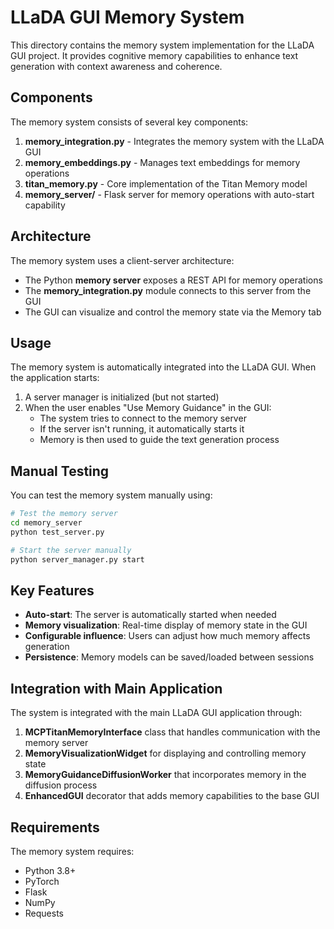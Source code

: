 # LLaDA GUI Memory System

This directory contains the memory system implementation for the LLaDA GUI project. It provides cognitive memory capabilities to enhance text generation with context awareness and coherence.

## Components

The memory system consists of several key components:

1. **memory_integration.py** - Integrates the memory system with the LLaDA GUI
2. **memory_embeddings.py** - Manages text embeddings for memory operations
3. **titan_memory.py** - Core implementation of the Titan Memory model
4. **memory_server/** - Flask server for memory operations with auto-start capability

## Architecture

The memory system uses a client-server architecture:

- The Python **memory server** exposes a REST API for memory operations
- The **memory_integration.py** module connects to this server from the GUI
- The GUI can visualize and control the memory state via the Memory tab

## Usage

The memory system is automatically integrated into the LLaDA GUI. When the application starts:

1. A server manager is initialized (but not started)
2. When the user enables "Use Memory Guidance" in the GUI:
   - The system tries to connect to the memory server
   - If the server isn't running, it automatically starts it
   - Memory is then used to guide the text generation process

## Manual Testing

You can test the memory system manually using:

```bash
# Test the memory server
cd memory_server
python test_server.py

# Start the server manually
python server_manager.py start
```

## Key Features

- **Auto-start**: The server is automatically started when needed
- **Memory visualization**: Real-time display of memory state in the GUI
- **Configurable influence**: Users can adjust how much memory affects generation
- **Persistence**: Memory models can be saved/loaded between sessions

## Integration with Main Application

The system is integrated with the main LLaDA GUI application through:

1. **MCPTitanMemoryInterface** class that handles communication with the memory server
2. **MemoryVisualizationWidget** for displaying and controlling memory state
3. **MemoryGuidanceDiffusionWorker** that incorporates memory in the diffusion process
4. **EnhancedGUI** decorator that adds memory capabilities to the base GUI

## Requirements

The memory system requires:
- Python 3.8+
- PyTorch
- Flask 
- NumPy
- Requests

